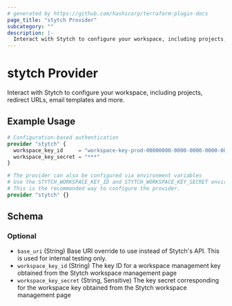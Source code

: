 ```yaml
---
# generated by https://github.com/hashicorp/terraform-plugin-docs
page_title: "stytch Provider"
subcategory: ""
description: |-
  Interact with Stytch to configure your workspace, including projects, redirect URLs, email templates and more.
---
```


# stytch Provider

Interact with Stytch to configure your workspace, including projects, redirect URLs, email templates and more.

## Example Usage

```terraform
# Configuration-based authentication
provider "stytch" {
  workspace_key_id     = "workspace-key-prod-00000000-0000-0000-0000-000000000000"
  workspace_key_secret = "***"
}

# The provider can also be configured via environment variables
# Use the STYTCH_WORKSPACE_KEY_ID and STYTCH_WORKSPACE_KEY_SECRET environment variables
# This is the recommended way to configure the provider.
provider "stytch" {}
```

<!-- schema generated by tfplugindocs -->
## Schema

### Optional

- `base_uri` (String) Base URI override to use instead of Stytch's API. This is used for internal testing only.
- `workspace_key_id` (String) The key ID for a workspace management key obtained from the Stytch workspace management page
- `workspace_key_secret` (String, Sensitive) The key secret corresponding for the workspace key obtained from the Stytch workspace management page
